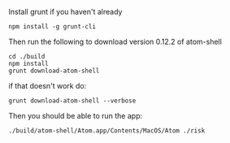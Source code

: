Install grunt if you haven't already
```
npm install -g grunt-cli
```
Then run the following to download version 0.12.2 of atom-shell
```
cd ./build
npm install
grunt download-atom-shell
```

if that doesn't work do:
```
grunt download-atom-shell --verbose
```


Then you should be able to run the app:

```
./build/atom-shell/Atom.app/Contents/MacOS/Atom ./risk
```

